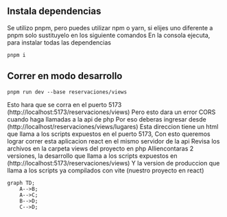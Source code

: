 ## Instala dependencias

Se utilizo pnpm, pero puedes utilizar npm o yarn, si elijes uno diferente a pnpm solo sustituyelo en los siguiente comandos
En la consola ejecuta, para instalar todas las dependencias

```
pnpm i
```

## Correr en modo desarrollo

```
pnpm run dev --base reservaciones/views
```

Esto hara que se corra en el puerto 5173 (http://localhost:5173/reservaciones/views)
Pero esto dara un error CORS cuando haga llamadas a la api de php
Por eso deberas ingresar desde (http://localhost/reservaciones/views/lugares)
Esta direccion tiene un html que llama a los scripts expuestos en el puerto 5173,
Con esto queremos lograr correr esta aplicacion react en el mismo servidor de la api
Revisa los archivos en la carpeta views del proyecto en php
Alliencontaras 2 versiones, la desarrollo que llama a los scripts expuestos en (http://localhost:5173/reservaciones/views)
Y la version de produccion que llama a los scripts ya compilados con vite (nuestro proyecto en react)

```mermaid
graph TD;
    A-->B;
    A-->C;
    B-->D;
    C-->D;
```
